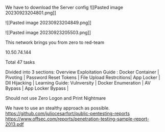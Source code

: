 We have to download the Server config 
![[Pasted image 20230923204801.png]]

![[Pasted image 20230923204849.png]]

![[Pasted image 20230923205503.png]]

This network brings you from zero to red-team

10.50.74.144

Total 47 tasks

Divided into 3 sections:
Overview
Exploitation Guide : Docker Container | Pivoting | Password Reset Tokens | File Upload Restrcitions| App Locker | Dll Hijacking | 
Learning Guide: Vulnversity | Docker Enumeration | AV Bypass | App Locker Bypass | 

Should not use Zero Logon and Print Nightmare

We have to use an stealthy approach as possible.
https://github.com/juliocesarfort/public-pentesting-reports
https://www.offsec.com/reports/penetration-testing-sample-report-2013.pdf

